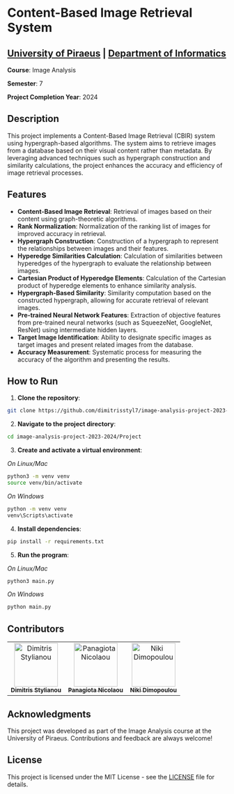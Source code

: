 # Content-Based Image Retrieval System

## [University of Piraeus](https://www.unipi.gr/en/home/) | [Department of Informatics](https://cs.unipi.gr/en/)
**Course**: Image Analysis

**Semester**: 7

**Project Completion Year**: 2024

## Description
This project implements a Content-Based Image Retrieval (CBIR) system using hypergraph-based algorithms. The system aims to retrieve images from a database based on their visual content rather than metadata. By leveraging advanced techniques such as hypergraph construction and similarity calculations, the project enhances the accuracy and efficiency of image retrieval processes.

## Features
- **Content-Based Image Retrieval**: Retrieval of images based on their content using graph-theoretic algorithms.
- **Rank Normalization**: Normalization of the ranking list of images for improved accuracy in retrieval.
- **Hypergraph Construction**: Construction of a hypergraph to represent the relationships between images and their features.
- **Hyperedge Similarities Calculation**: Calculation of similarities between hyperedges of the hypergraph to evaluate the relationship between images.
- **Cartesian Product of Hyperedge Elements**: Calculation of the Cartesian product of hyperedge elements to enhance similarity analysis.
- **Hypergraph-Based Similarity**: Similarity computation based on the constructed hypergraph, allowing for accurate retrieval of relevant images.
- **Pre-trained Neural Network Features**: Extraction of objective features from pre-trained neural networks (such as SqueezeNet, GoogleNet, ResNet) using intermediate hidden layers.
- **Target Image Identification**: Ability to designate specific images as target images and present related images from the database.
- **Accuracy Measurement**: Systematic process for measuring the accuracy of the algorithm and presenting the results.

## How to Run
1. **Clone the repository**:
```bash
git clone https://github.com/dimitrisstyl7/image-analysis-project-2023-2024.git
```
2. **Navigate to the project directory**:
```bash
cd image-analysis-project-2023-2024/Project
```
3. **Create and activate a virtual environment**:

_On Linux/Mac_
```bash
python3 -m venv venv
source venv/bin/activate
```

_On Windows_
```bash
python -m venv venv
venv\Scripts\activate
```

4. **Install dependencies**:
```bash
pip install -r requirements.txt
```
5. **Run the program**:

_On Linux/Mac_
```bash
python3 main.py
```
_On Windows_
```bash
python main.py
```

## Contributors
<table>
  <tr>
    <td align="center"><a href="https://github.com/dimitrisstyl7"><img src="https://avatars.githubusercontent.com/u/75742419?v=4" width="100px;" alt="Dimitris Stylianou"/><br /><sub><b>Dimitris Stylianou</b></sub></a><br /></td>
    <td align="center"><a href="https://github.com/panagiota02"><img src="https://avatars.githubusercontent.com/u/79789822?v=4" width="100px;" alt="Panagiota Nicolaou"/><br /><sub><b>Panagiota Nicolaou</b></sub></a><br /></td>
    <td align="center"><a href="https://github.com/Nikidmp"><img src="https://avatars.githubusercontent.com/u/79726656?v=4" width="100px;" alt="Niki Dimopoulou"/><br /><sub><b>Niki Dimopoulou</b></sub></a><br /></td>
  </tr>
</table>

## Acknowledgments
This project was developed as part of the Image Analysis course at the University of Piraeus. Contributions and feedback are always welcome!

## License
This project is licensed under the MIT License - see the [LICENSE](LICENSE) file for details.
